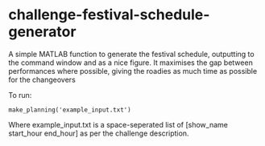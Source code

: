 # challenge-festival-schedule-generator
A simple MATLAB function to generate the festival schedule, outputting to the command window and as a nice figure.
It maximises the gap between performances where possible, giving the roadies as much time as possible for the changeovers

To run:
```
make_planning('example_input.txt')
```

Where example_input.txt is a space-seperated list of [show_name start_hour end_hour] as per the challenge description.
